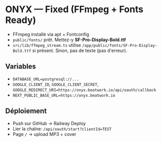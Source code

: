 # ONYX — Fixed (FFmpeg + Fonts Ready)

- FFmpeg installé via apt + Fontconfig
- `public/fonts/` prêt. Mettez-y **SF-Pro-Display-Bold.ttf**
- `src/lib/ffmpeg_stream.ts` utilise `/app/public/fonts/SF-Pro-Display-Bold.ttf` si présent. Sinon, pas de texte (pas d'erreur).

## Variables
- `DATABASE_URL=postgresql://...`
- `GOOGLE_CLIENT_ID`, `GOOGLE_CLIENT_SECRET`, `GOOGLE_REDIRECT_URI=https://onyx.beatwork.io/api/oauth/callback`
- `NEXT_PUBLIC_BASE_URL=https://onyx.beatwork.io`

## Déploiement
- Push sur GitHub → Railway Deploy
- Lier la chaîne: `/api/oauth/start?clientId=TEST`
- Page `/` → upload MP3 + cover
